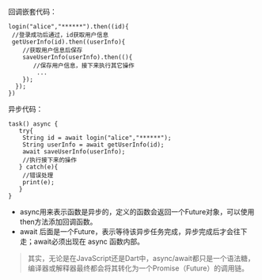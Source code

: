 回调嵌套代码：

```
login("alice","******").then((id){
 //登录成功后通过，id获取用户信息    
 getUserInfo(id).then((userInfo){
    //获取用户信息后保存 
    saveUserInfo(userInfo).then((){
       //保存用户信息，接下来执行其它操作
        ...
    });
  });
})
```

异步代码：

```
task() async {
   try{
    String id = await login("alice","******");
    String userInfo = await getUserInfo(id);
    await saveUserInfo(userInfo);
    //执行接下来的操作   
   } catch(e){
    //错误处理   
    print(e);   
   }  
}
```

* async用来表示函数是异步的，定义的函数会返回一个Future对象，可以使用then方法添加回调函数。
* await 后面是一个Future，表示等待该异步任务完成，异步完成后才会往下走；await必须出现在 async 函数内部。

> 其实，无论是在JavaScript还是Dart中，async/await都只是一个语法糖，编译器或解释器最终都会将其转化为一个Promise（Future）的调用链。
